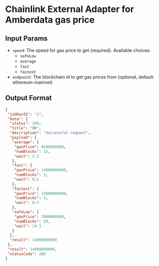# Chainlink External Adapter for Amberdata gas price

## Input Params

- `speed`: The speed for gas price to get (required). Available choices:
    - `safeLow`
    - `average`
    - `fast`
    - `fastest`
- `endpoint`: The blockchain id to get gas prices from (optional, default: ethereum-mainnet)

## Output Format

```json
{
 "jobRunID": "1",
 "data": {
  "status": 200,
  "title": "OK",
  "description": "Successful request",
  "payload": {
   "average": {
    "gasPrice": 8600000000,
    "numBlocks": 15,
    "wait": 3.5
   },
   "fast": {
    "gasPrice": 14000000000,
    "numBlocks": 3,
    "wait": 0.5
   },
   "fastest": {
    "gasPrice": 15000000000,
    "numBlocks": 3,
    "wait": 0.5
   },
   "safeLow": {
    "gasPrice": 7800000000,
    "numBlocks": 59,
    "wait": 14.1
   }
  },
  "result": 14000000000
 },
 "result": 14000000000,
 "statusCode": 200
}
```
